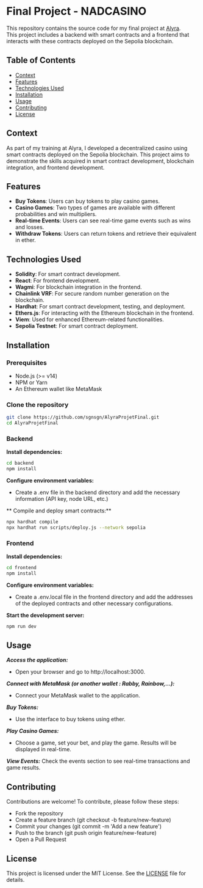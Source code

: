 # Final Project - NADCASINO

This repository contains the source code for my final project at [Alyra](https://formation.alyra.fr/login).  
This project includes a backend with smart contracts and a frontend that interacts with these contracts deployed on the Sepolia blockchain.

## Table of Contents
- [Context](#context)
- [Features](#features)
- [Technologies Used](#technologies-used)
- [Installation](#installation)
- [Usage](#usage)
- [Contributing](#contributing)
- [License](#license)

## Context
As part of my training at Alyra, I developed a decentralized casino using smart contracts deployed on the Sepolia blockchain. This project aims to demonstrate the skills acquired in smart contract development, blockchain integration, and frontend development.

## Features
- **Buy Tokens**: Users can buy tokens to play casino games.
- **Casino Games**: Two types of games are available with different probabilities and win multipliers.
- **Real-time Events**: Users can see real-time game events such as wins and losses.
- **Withdraw Tokens**: Users can return tokens and retrieve their equivalent in ether.

## Technologies Used
- **Solidity**: For smart contract development.
- **React**: For frontend development.
- **Wagmi**: For blockchain integration in the frontend.
- **Chainlink VRF**: For secure random number generation on the blockchain.
- **Hardhat**: For smart contract development, testing, and deployment.
- **Ethers.js**: For interacting with the Ethereum blockchain in the frontend.
- **Viem**: Used for enhanced Ethereum-related functionalities.
- **Sepolia Testnet**: For smart contract deployment.

## Installation
### Prerequisites
- Node.js (>= v14)
- NPM or Yarn
- An Ethereum wallet like MetaMask

### Clone the repository
```bash
git clone https://github.com/sgnsgn/AlyraProjetFinal.git
cd AlyraProjetFinal
```
### Backend
**Install dependencies:**

```bash
cd backend
npm install
```

**Configure environment variables:**
- Create a .env file in the backend directory and add the necessary information (API key, node URL, etc.)

** Compile and deploy smart contracts:**

```bash
npx hardhat compile
npx hardhat run scripts/deploy.js --network sepolia
```

### Frontend
**Install dependencies:**

```bash
cd frontend
npm install
```

**Configure environment variables:**
- Create a .env.local file in the frontend directory and add the addresses of the deployed contracts and other necessary configurations.

**Start the development server:**

```bash
npm run dev
```

## Usage
***Access the application:***
- Open your browser and go to http://localhost:3000.

***Connect with MetaMask (or another wallet : Rabby, Rainbow,...):***
- Connect your MetaMask wallet to the application.

***Buy Tokens:***
- Use the interface to buy tokens using ether.

***Play Casino Games:***
- Choose a game, set your bet, and play the game. Results will be displayed in real-time.

***View Events:***
Check the events section to see real-time transactions and game results.

## Contributing
Contributions are welcome! To contribute, please follow these steps:

- Fork the repository
- Create a feature branch (git checkout -b feature/new-feature)
- Commit your changes (git commit -m 'Add a new feature')
- Push to the branch (git push origin feature/new-feature)
- Open a Pull Request
  
## License
This project is licensed under the MIT License. See the [LICENSE](https://en.wikipedia.org/wiki/MIT_License) file for details.
